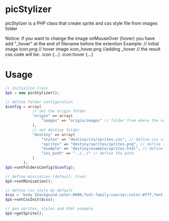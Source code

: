 # picStylizer

picStylizer is a PHP class that create sprite and css style file from images folder

Notice: if you want to change the image onMouseOver (hover) you have add "_hover" at the end of filename before the extention
Example: 
// initial image
icon.png
// hover image
icon_hover.png //adding _hover
// the result css code will be:
.icon {...}
.icon:hover {...}

# Usage

```php
// Initialize Class
$pS = new picStylizer();

// define folder configuration
$config = array(
			// set the origin folder
			"origin" => array(
				"images" => "origin/images" // folder from where the script will take the images
			),
			// set destiny folder
			"destiny" => array(
				"styles" => "destiny/css/sprites.css", // define css style of sprites
				"sprites" => "destiny/sprites/sprites.png", // define the sprite image result
				"example" => "destiny/example/sprites.html", // define the html example
				"ini_path" => "../../" // define the path
			)
		);
$pS->setFoldersConfig($config);

// define minization (default: true)
$pS->setMinization();

// define css style by default
$css = 'body {backgound-color:#000;font-family:courier;color:#fff,font-size:14px;}';
$pS->setCssInit($css);

// gen sprites, styles and html example
$pS->getSprite();
```
